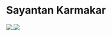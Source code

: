 # Sayantan Karmakar
<a href="https://github.com/anuraghazra/github-readme-stats">
  <img align="center" src="https://github-readme-stats.vercel.app/api?username=sayantank&theme=nord&count_private=true&show_icons=true&custom_title=Stats" />
</a>
<a href="https://github.com/anuraghazra/convoychat">
  <img align="center" src="https://github-readme-stats.vercel.app/api/top-langs/?username=sayantank&hide=jupyter%20notebook,scss,ruby,smarty,makefile&layout=compact&theme=nord&langs_count=10" />
</a>
